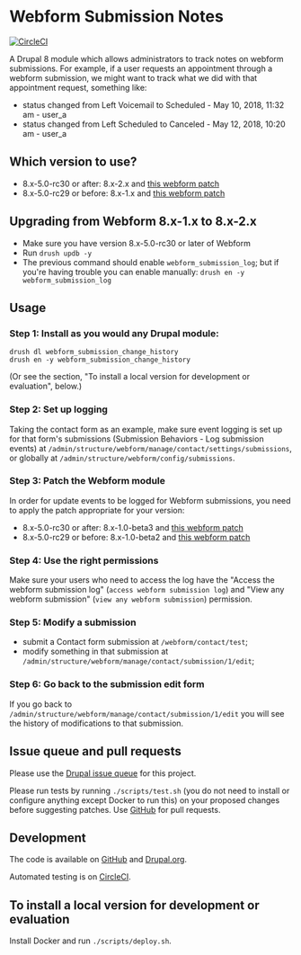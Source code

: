 Webform Submission Notes
=====

[![CircleCI](https://circleci.com/gh/dcycle/webform_submission_change_history.svg?style=svg)](https://circleci.com/gh/dcycle/webform_submission_change_history)

A Drupal 8 module which allows administrators to track notes on webform submissions. For example, if a user requests an appointment through a webform submission, we might want to track what we did with that appointment request, something like:

* status changed from Left Voicemail to Scheduled - May 10, 2018, 11:32 am - user_a
* status changed from Left Scheduled to Canceled - May 12, 2018, 10:20 am - user_a

Which version to use?
-----

* 8.x-5.0-rc30 or after: 8.x-2.x and [this webform patch](https://www.drupal.org/files/issues/2018-12-18/2972498-9-webform-8.x-5.x-log-changes.patch)
* 8.x-5.0-rc29 or before: 8.x-1.x and [this webform patch](https://www.drupal.org/files/issues/2018-05-29/2972498-8-webform-8.x-5.x-log-changes.patch)

Upgrading from Webform 8.x-1.x to 8.x-2.x
-----

* Make sure you have version 8.x-5.0-rc30 or later of Webform
* Run `drush updb -y`
* The previous command should enable `webform_submission_log`; but if you're having trouble you can enable manually: `drush en -y webform_submission_log`

Usage
-----

### Step 1: Install as you would any Drupal module:

    drush dl webform_submission_change_history
    drush en -y webform_submission_change_history

(Or see the section, "To install a local version for development or evaluation", below.)

### Step 2: Set up logging

Taking the contact form as an example, make sure event logging is set up for that form's submissions (Submission Behaviors - Log submission events) at `/admin/structure/webform/manage/contact/settings/submissions`, or globally at
`/admin/structure/webform/config/submissions`.

### Step 3: Patch the Webform module

In order for update events to be logged for Webform submissions, you need to apply the patch appropriate for your version:

* 8.x-5.0-rc30 or after: 8.x-1.0-beta3 and [this webform patch]()
* 8.x-5.0-rc29 or before: 8.x-1.0-beta2 and [this webform patch](https://www.drupal.org/files/issues/2018-05-29/2972498-8-webform-8.x-5.x-log-changes.patch)

### Step 4: Use the right permissions

Make sure your users who need to access the log have the "Access the webform submission log" (`access webform submission log`) and "View any webform submission" (`view any webform submission`) permission.

### Step 5: Modify a submission

* submit a Contact form submission at `/webform/contact/test`;
* modify something in that submission at `/admin/structure/webform/manage/contact/submission/1/edit`;

### Step 6: Go back to the submission edit form

If you go back to `/admin/structure/webform/manage/contact/submission/1/edit` you will see the history of modifications to that submission.

Issue queue and pull requests
-----

Please use the [Drupal issue queue](https://www.drupal.org/project/issues/search/webform_submission_change_history) for this project.

Please run tests by running `./scripts/test.sh` (you do not need to install or configure anything except Docker to run this) on your proposed changes before suggesting patches. Use [GitHub](https://github.com/dcycle/webform_submission_change_history) for pull requests.

Development
-----

The code is available on [GitHub](https://github.com/dcycle/webform_submission_change_history) and [Drupal.org](https://www.drupal.org/project/webform_submission_change_history).

Automated testing is on [CircleCI](https://circleci.com/gh/dcycle/webform_submission_change_history).

To install a local version for development or evaluation
-----

Install Docker and run `./scripts/deploy.sh`.
